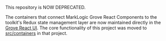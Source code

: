 This repository is NOW DEPRECATED.

The containers that connect MarkLogic Grove React Components to the toolkit's Redux state management layer are now maintained directly in the [Grove React UI](https://github.com/marklogic-community/grove-react-ui).  The core functionality of this project was moved to [src/containers](https://github.com/marklogic-community/grove-react-ui/tree/master/src/containers) in that project.
